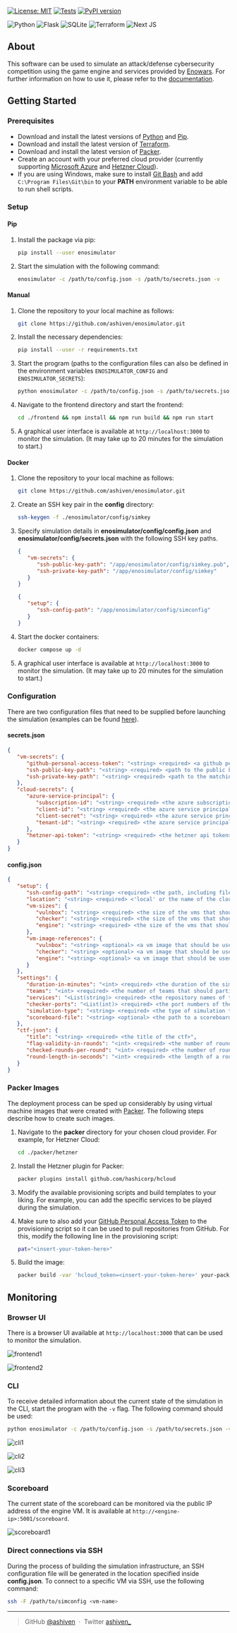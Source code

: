[![License: MIT](https://img.shields.io/badge/License-MIT-yellow.svg)](https://opensource.org/licenses/MIT)
[![Tests](https://github.com/ashiven/enosimulator/actions/workflows/tests.yml/badge.svg)](https://github.com/ashiven/enosimulator/actions/workflows/tests.yml)
[![PyPI version](https://badge.fury.io/py/enosimulator.svg)](https://badge.fury.io/py/enosimulator)

![Python](https://img.shields.io/badge/Python-3776AB?style=for-the-badge&logo=python&logoColor=white)
![Flask](https://img.shields.io/badge/Flask-000000?style=for-the-badge&logo=flask&logoColor=white)
![SQLite](https://img.shields.io/badge/SQLite-07405E?style=for-the-badge&logo=sqlite&logoColor=white)
![Terraform](https://img.shields.io/badge/terraform-%235835CC.svg?style=for-the-badge&logo=terraform&logoColor=white)
![Next JS](https://img.shields.io/badge/Next-black?style=for-the-badge&logo=next.js&logoColor=white)

## About

This software can be used to simulate an attack/defense cybersecurity competition using the game engine and services provided by [Enowars](https://github.com/enowars). For further information on how to use it, please refer to the [documentation](docs/README.md).

## Getting Started

### Prerequisites

-  Download and install the latest versions of [Python](https://www.python.org/downloads/) and [Pip](https://pypi.org/project/pip/).
-  Download and install the latest version of [Terraform](https://developer.hashicorp.com/terraform/downloads?product_intent=terraform).
-  Download and install the latest version of [Packer](https://www.packer.io/downloads).
-  Create an account with your preferred cloud provider (currently supporting [Microsoft Azure](https://azure.microsoft.com/en-us) and [Hetzner Cloud](https://www.hetzner.com/cloud)).
-  If you are using Windows, make sure to install [Git Bash](https://gitforwindows.org/) and add `C:\Program Files\Git\bin` to your **PATH** environment variable to be able to run shell scripts.

### Setup

#### Pip

1. Install the package via pip:

   ```bash
   pip install --user enosimulator
   ```

2. Start the simulation with the following command:

   ```bash
   enosimulator -c /path/to/config.json -s /path/to/secrets.json -v
   ```

#### Manual

1. Clone the repository to your local machine as follows:

   ```bash
   git clone https://github.com/ashiven/enosimulator.git
   ```

2. Install the necessary dependencies:

   ```bash
   pip install --user -r requirements.txt
   ```

3. Start the program (paths to the configuration files can also be defined in the environment variables `ENOSIMULATOR_CONFIG` and `ENOSIMULATOR_SECRETS`):

   ```bash
   python enosimulator -c /path/to/config.json -s /path/to/secrets.json
   ```

4. Navigate to the frontend directory and start the frontend:

   ```bash
   cd ./frontend && npm install && npm run build && npm run start
   ```

5. A graphical user interface is available at `http://localhost:3000` to monitor the simulation. (It may take up to 20 minutes for the simulation to start.)

#### Docker

1. Clone the repository to your local machine as follows:

   ```bash
   git clone https://github.com/ashiven/enosimulator.git
   ```

2. Create an SSH key pair in the **config** directory:

   ```bash
   ssh-keygen -f ./enosimulator/config/simkey
   ```

3. Specify simulation details in **enosimulator/config/config.json** and **enosimulator/config/secrets.json** with the following SSH key paths.

   ```json
   {
      "vm-secrets": {
         "ssh-public-key-path": "/app/enosimulator/config/simkey.pub",
         "ssh-private-key-path": "/app/enosimulator/config/simkey"
      }
   }
   ```

   ```json
   {
      "setup": {
         "ssh-config-path": "/app/enosimulator/config/simconfig"
      }
   }
   ```

4. Start the docker containers:

   ```bash
   docker compose up -d
   ```

5. A graphical user interface is available at `http://localhost:3000` to monitor the simulation. (It may take up to 20 minutes for the simulation to start.)

### Configuration

There are two configuration files that need to be supplied before launching the simulation (examples can be found [here](/enosimulator/config/examples)).

#### secrets.json

```json
{
   "vm-secrets": {
      "github-personal-access-token": "<string> <required> <a github personal access token that will be used on machines to pull repositories>",
      "ssh-public-key-path": "<string> <required> <path to the public key that will be stored on machines>",
      "ssh-private-key-path": "<string> <required> <path to the matching private key that will be used to connect to machines>"
   },
   "cloud-secrets": {
      "azure-service-principal": {
         "subscription-id": "<string> <required> <the azure subscription id>",
         "client-id": "<string> <required> <the azure service principal client id>",
         "client-secret": "<string> <required> <the azure service principal client secret>",
         "tenant-id": "<string> <required> <the azure service principal tenant id>"
      },
      "hetzner-api-token": "<string> <required> <the hetzner api token>"
   }
}
```

#### config.json

```json
{
   "setup": {
      "ssh-config-path": "<string> <required> <the path, including filename, where the ssh config for the simulation should be saved locally>",
      "location": "<string> <required> <'local' or the name of the cloud provider to be used for the simulation setup>",
      "vm-sizes": {
         "vulnbox": "<string> <required> <the size of the vms that should be used for the vulnboxes>",
         "checker": "<string> <required> <the size of the vms that should be used for the checkers>",
         "engine": "<string> <required> <the size of the vms that should be used for the engine>"
      },
      "vm-image-references": {
         "vulnbox": "<string> <optional> <a vm image that should be used for vulnboxes>",
         "checker": "<string> <optional> <a vm image that should be used for checkers>",
         "engine": "<string> <optional> <a vm image that should be used for the engine>"
      }
   },
   "settings": {
      "duration-in-minutes": "<int> <required> <the duration of the simulation in minutes>",
      "teams": "<int> <required> <the number of teams that should participate in the simulation>",
      "services": "<List(string)> <required> <the repository names of the services that should be used for the simulation>",
      "checker-ports": "<List(int)> <required> <the port numbers of the service checkers. the order should be the same as in services>",
      "simulation-type": "<string> <required> <the type of simulation to run. choose between 'realistic', 'basic-stress-test', 'stress-test' and 'intensive-stress-test'>",
      "scoreboard-file": "<string> <optional> <the path to a scoreboard file in json format from a past competition that will be used to derive a team experience distribution for the simulation>"
   },
   "ctf-json": {
      "title": "<string> <required> <the title of the ctf>",
      "flag-validity-in-rounds": "<int> <required> <the number of rounds a flag is valid>",
      "checked-rounds-per-round": "<int> <required> <the number of rounds checked per round>",
      "round-length-in-seconds": "<int> <required> <the length of a round in seconds>"
   }
}
```

### Packer Images

The deployment process can be sped up considerably by using virtual machine images that were created with [Packer](https://www.packer.io/). The following steps describe how to create such images.

1. Navigate to the **packer** directory for your chosen cloud provider. For example, for Hetzner Cloud:

   ```bash
   cd ./packer/hetzner
   ```

2. Install the Hetzner plugin for Packer:

   ```bash
   packer plugins install github.com/hashicorp/hcloud
   ```

3. Modify the available provisioning scripts and build templates to your liking. For example, you can add the specific services to be played during the simulation.

4. Make sure to also add your [GitHub Personal Access Token](https://docs.github.com/en/authentication/keeping-your-account-and-data-secure/managing-your-personal-access-tokens) to the provisioning script so it can be used to pull repositories from GitHub. For this, modify the following line in the provisioning script:

   ```bash
   pat="<insert-your-token-here>"
   ```

5. Build the image:

   ```bash
   packer build -var 'hcloud_token=<insert-your-token-here>' your-packer-template.json
   ```

## Monitoring

### Browser UI

There is a browser UI available at `http://localhost:3000` that can be used to monitor the simulation.

![frontend1](https://raw.githubusercontent.com/ashiven/enosimulator/main/docs/img/Frontend1.PNG)

![frontend2](https://raw.githubusercontent.com/ashiven/enosimulator/main/docs/img/Frontend2.PNG)

### CLI

To receive detailed information about the current state of the simulation in the CLI, start the program with the `-v` flag. The following command should be used:

```bash
python enosimulator -c /path/to/config.json -s /path/to/secrets.json -v
```

![cli1](https://raw.githubusercontent.com/ashiven/enosimulator/main/docs/img/CLI1.PNG)

![cli2](https://raw.githubusercontent.com/ashiven/enosimulator/main/docs/img/CLI2.PNG)

![cli3](https://raw.githubusercontent.com/ashiven/enosimulator/main/docs/img/CLI3.PNG)

### Scoreboard

The current state of the scoreboard can be monitored via the public IP address of the engine VM. It is available at `http://<engine-ip>:5001/scoreboard`.

![scoreboard1](https://raw.githubusercontent.com/ashiven/enosimulator/main/docs/img/Scoreboard1.PNG)

### Direct connections via SSH

During the process of building the simulation infrastructure, an SSH configuration file will be generated in the location specified inside **config.json**. To connect to a specific VM via SSH, use the following command:

```bash
ssh -F /path/to/simconfig <vm-name>
```

---

> GitHub [@ashiven](https://github.com/Ashiven) &nbsp;&middot;&nbsp;
> Twitter [ashiven\_](https://twitter.com/ashiven_)
